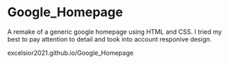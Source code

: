 # Google_Homepage

A remake of a generic google homepage using HTML and CSS. I tried my best to pay attention to detail and took into account responive design.

excelsior2021.github.io/Google_Homepage
